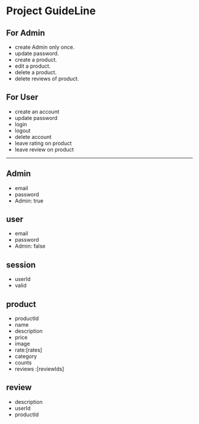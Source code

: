 # Project GuideLine

## For Admin

- create Admin only once.
- update password.
- create a product.
- edit a product.
- delete a product.
- delete reviews of product.

## For User

- create an account
- update password
- login
- logout
- delete account
- leave rating on product
- leave review on product

---

## Admin

- email
- password
- Admin: true

## user

- email
- password
- Admin: false

## session

- userId
- valid

## product

- productId
- name
- description
- price
- image
- rate:[rates]
- category
- counts
- reviews :[reviewIds]

## review

- description
- userId
- productId
